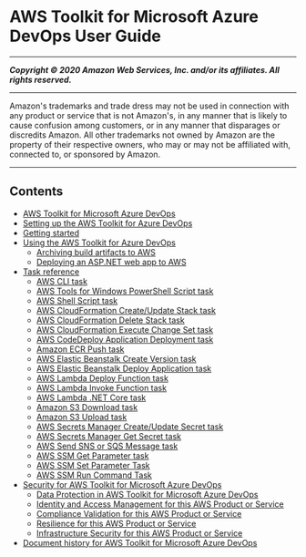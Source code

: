 # AWS Toolkit for Microsoft Azure DevOps User Guide

-----
*****Copyright &copy; 2020 Amazon Web Services, Inc. and/or its affiliates. All rights reserved.*****

-----
Amazon's trademarks and trade dress may not be used in 
     connection with any product or service that is not Amazon's, 
     in any manner that is likely to cause confusion among customers, 
     or in any manner that disparages or discredits Amazon. All other 
     trademarks not owned by Amazon are the property of their respective
     owners, who may or may not be affiliated with, connected to, or 
     sponsored by Amazon.

-----
## Contents
+ [AWS Toolkit for Microsoft Azure DevOps](welcome.md)
+ [Setting up the AWS Toolkit for Azure DevOps](setting-up.md)
+ [Getting started](getting-started.md)
+ [Using the AWS Toolkit for Azure DevOps](tutorials.md)
   + [Archiving build artifacts to AWS](tutorial-s3.md)
   + [Deploying an ASP.NET web app to AWS](tutorial-eb.md)
+ [Task reference](task-reference.md)
   + [AWS CLI task](aws-cli.md)
   + [AWS Tools for Windows PowerShell Script task](awspowershell-module-script.md)
   + [AWS Shell Script task](awsshell.md)
   + [AWS CloudFormation Create/Update Stack task](cloudformation-create-update.md)
   + [AWS CloudFormation Delete Stack task](cloudformation-delete-stack.md)
   + [AWS CloudFormation Execute Change Set task](cloudformation-execute-changeset.md)
   + [AWS CodeDeploy Application Deployment task](codedeploy-deployment.md)
   + [Amazon ECR Push task](ecr-pushimage.md)
   + [AWS Elastic Beanstalk Create Version task](elastic-beanstalk-createversion.md)
   + [AWS Elastic Beanstalk Deploy Application task](elastic-beanstalk-deploy.md)
   + [AWS Lambda Deploy Function task](lambda-deploy.md)
   + [AWS Lambda Invoke Function task](lambda-invoke.md)
   + [AWS Lambda .NET Core task](lambda-netcore-deploy.md)
   + [Amazon S3 Download task](s3-download.md)
   + [Amazon S3 Upload task](s3-upload.md)
   + [AWS Secrets Manager Create/Update Secret task](secretsmanager-create-update.md)
   + [AWS Secrets Manager Get Secret task](secretsmanager-getsecret.md)
   + [AWS Send SNS or SQS Message task](send-message.md)
   + [AWS SSM Get Parameter task](systemsmanager-getparameter.md)
   + [AWS SSM Set Parameter Task](systemsmanager-setparameter.md)
   + [AWS SSM Run Command Task](systemsmanager-runcommand.md)
+ [Security for AWS Toolkit for Microsoft Azure DevOps](security.md)
   + [Data Protection in AWS Toolkit for Microsoft Azure DevOps](data-protection.md)
   + [Identity and Access Management for this AWS Product or Service](security-iam.md)
   + [Compliance Validation for this AWS Product or Service](compliance-validation.md)
   + [Resilience for this AWS Product or Service](disaster-recovery-resiliency.md)
   + [Infrastructure Security for this AWS Product or Service](infrastructure-security.md)
+ [Document history for AWS Toolkit for Microsoft Azure DevOps](document-history.md)
